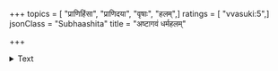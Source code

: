 +++
topics = [ "प्राणिहिंसा", "प्राणिदया", "वृषाः", "हलम्",]
ratings = [ "vvasuki:5",]
jsonClass = "Subhaashita"
title = "अष्टागवं धर्महलम्"

+++

<details><summary>Text</summary>

अष्टागवं धर्महलं षड्गवं जीवितार्थिनाम् ।  
चतुर्गवं नृशंसानां द्विगवं ब्रह्मघातिनाम्॥
</details>
